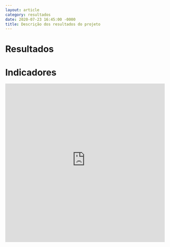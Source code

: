 ```yaml
---
layout: article
category: resultados
date: 2020-07-23 16:45:00 -0000
title: Descrição dos resultados do projeto
---
```


# Resultados

# Indicadores



<iframe src="https://covidcarioca.herokuapp.com/" height="500" width="100%" style="border:none;" title="streamlit test"></iframe>
